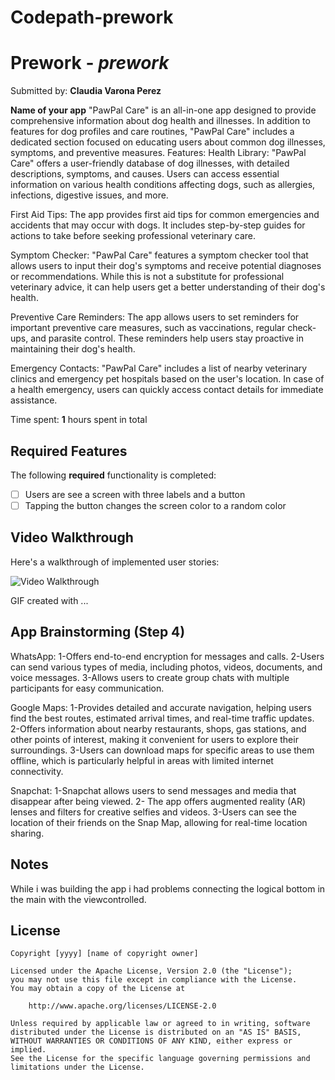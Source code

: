 # Codepath-prework
# Prework - *prework*

Submitted by: **Claudia Varona Perez**

**Name of your app** "PawPal Care" is an all-in-one app designed to provide comprehensive information about dog health and illnesses. In addition to features for dog profiles and care routines, "PawPal Care" includes a dedicated section focused on educating users about common dog illnesses, symptoms, and preventive measures.
Features:
Health Library: "PawPal Care" offers a user-friendly database of dog illnesses, with detailed descriptions, symptoms, and causes. Users can access essential information on various health conditions affecting dogs, such as allergies, infections, digestive issues, and more.

First Aid Tips: The app provides first aid tips for common emergencies and accidents that may occur with dogs. It includes step-by-step guides for actions to take before seeking professional veterinary care.

Symptom Checker: "PawPal Care" features a symptom checker tool that allows users to input their dog's symptoms and receive potential diagnoses or recommendations. While this is not a substitute for professional veterinary advice, it can help users get a better understanding of their dog's health.

Preventive Care Reminders: The app allows users to set reminders for important preventive care measures, such as vaccinations, regular check-ups, and parasite control. These reminders help users stay proactive in maintaining their dog's health.

Emergency Contacts: "PawPal Care" includes a list of nearby veterinary clinics and emergency pet hospitals based on the user's location. In case of a health emergency, users can quickly access contact details for immediate assistance.



Time spent: **1** hours spent in total

## Required Features

The following **required** functionality is completed:

- [ ] Users are see a screen with three labels and a button
- [ ] Tapping the button changes the screen color to a random color
 
## Video Walkthrough

Here's a walkthrough of implemented user stories:

<img src='http://i.imgur.com/link/to/your/gif/file.gif' title='Video Walkthrough' width='' alt='Video Walkthrough' />

<!-- Replace this with whatever GIF tool you used! -->
GIF created with ...  
<!-- Recommended tools:
[Kap](https://getkap.co/) for macOS
[ScreenToGif](https://www.screentogif.com/) for Windows
[peek](https://github.com/phw/peek) for Linux. -->

## App Brainstorming (Step 4)

WhatsApp:
1-Offers end-to-end encryption for messages and calls.
2-Users can send various types of media, including photos, videos, documents, and voice messages.
3-Allows users to create group chats with multiple participants for easy communication.

Google Maps:
1-Provides detailed and accurate navigation, helping users find the best routes, estimated arrival times, and real-time traffic updates.
2-Offers information about nearby restaurants, shops, gas stations, and other points of interest, making it convenient for users to explore their surroundings.
3-Users can download maps for specific areas to use them offline, which is particularly helpful in areas with limited internet connectivity.

Snapchat:
1-Snapchat allows users to send messages and media that disappear after being viewed.
2- The app offers augmented reality (AR) lenses and filters for creative selfies and videos.
3-Users can see the location of their friends on the Snap Map, allowing for real-time location sharing.

## Notes

While i was building the app i had problems connecting the logical bottom in the main with the viewcontrolled.

## License

    Copyright [yyyy] [name of copyright owner]

    Licensed under the Apache License, Version 2.0 (the "License");
    you may not use this file except in compliance with the License.
    You may obtain a copy of the License at

        http://www.apache.org/licenses/LICENSE-2.0

    Unless required by applicable law or agreed to in writing, software
    distributed under the License is distributed on an "AS IS" BASIS,
    WITHOUT WARRANTIES OR CONDITIONS OF ANY KIND, either express or implied.
    See the License for the specific language governing permissions and
    limitations under the License.
